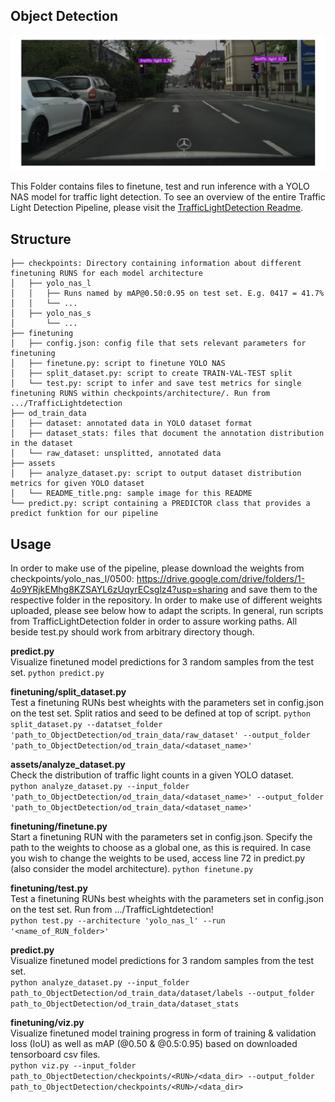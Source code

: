 <!-- ABOUT THE PROJECT -->
## Object Detection

![the picture](assets/READMEtitle.png)

This Folder contains files to finetune, test and run inference with a YOLO NAS model for traffic light detection.
To see an overview of the entire Traffic Light Detection Pipeline, please visit the [TrafficLightDetection Readme](../README.md).

<!-- Structure -->
## Structure
``` 
├── checkpoints: Directory containing information about different finetuning RUNS for each model architecture   
│   ├── yolo_nas_l   
│   │   ├── Runs named by mAP@0.50:0.95 on test set. E.g. 0417 = 41.7%   
│   │   └── ...   
│   ├── yolo_nas_s   
│       └── ...   
├── finetuning   
│   ├── config.json: config file that sets relevant parameters for finetuning   
│   ├── finetune.py: script to finetune YOLO NAS   
│   ├── split_dataset.py: script to create TRAIN-VAL-TEST split   
│   └── test.py: script to infer and save test metrics for single finetuning RUNS within checkpoints/architecture/. Run from .../TrafficLightdetection 
├── od_train_data   
│   ├── dataset: annotated data in YOLO dataset format   
│   ├── dataset_stats: files that document the annotation distribution in the dataset   
│   └── raw_dataset: unsplitted, annotated data   
├── assets   
│   ├── analyze_dataset.py: script to output dataset distribution metrics for given YOLO dataset   
│   └── README_title.png: sample image for this README   
└── predict.py: script containing a PREDICTOR class that provides a predict funktion for our pipeline   
```

## Usage

In order to make use of the pipeline, please download the weights from checkpoints/yolo_nas_l/0500: https://drive.google.com/drive/folders/1-4o9YRjkEMhg8KZSAYL6zUqyrECsglz4?usp=sharing and save them to the respective folder in the repository. In order to make use of different weights uploaded, please see below how to adapt the scripts. 
In general, run scripts from TrafficLightDetection folder in order to assure working paths. All beside test.py should work from arbitrary directory though. 

**predict.py**    
Visualize finetuned model predictions for 3 random samples from the test set. 
```python predict.py```

**finetuning/split_dataset.py**    
Test a finetuning RUNs best wheights with the parameters set in config.json on the test set. Split ratios and seed to be defined at top of script. 
```python split_dataset.py --datatset_folder 'path_to_ObjectDetection/od_train_data/raw_dataset' --output_folder 'path_to_ObjectDetection/od_train_data/<dataset_name>'```

**assets/analyze_dataset.py**    
Check the distribution of traffic light counts in a given YOLO dataset.   
```python analyze_dataset.py --input_folder 'path_to_ObjectDetection/od_train_data/<dataset_name>' --output_folder 'path_to_ObjectDetection/od_train_data/<dataset_name>'```

**finetuning/finetune.py**    
Start a finetuning RUN with the parameters set in config.json. Specify the path to the weights to choose as a global one, as this is required. In case you wish to change the weights to be used, access line 72 in predict.py (also consider the model architecture).
```python finetune.py```

**finetuning/test.py**   
Test a finetuning RUNs best wheights with the parameters set in config.json on the test set.
Run from .../TrafficLightdetection!  
```python test.py --architecture 'yolo_nas_l' --run '<name_of_RUN_folder>'```

**predict.py**   
Visualize finetuned model predictions for 3 random samples from the test set.    
```python analyze_dataset.py --input_folder path_to_ObjectDetection/od_train_data/dataset/labels --output_folder path_to_ObjectDetection/od_train_data/dataset_stats```

**finetuning/viz.py**   
Visualize finetuned model training progress in form of training & validation loss (IoU) as well as mAP (@0.50 & @0.5:0.95) based on downloaded tensorboard csv files.    
```python viz.py --input_folder path_to_ObjectDetection/checkpoints/<RUN>/<data_dir> --output_folder path_to_ObjectDetection/checkpoints/<RUN>/<data_dir>```



